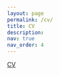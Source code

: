 ```yaml
---
layout: page
permalink: /cv/
title: CV
description: 
nav: true
nav_order: 4
---
```


<div class="row justify-content-sm-center">
    <div class="col-xl mt-3 mt-md-0">
        <a href="/web/viewer.html?file=../assets/pdf/cv.pdf">CV</a>
    </div>
</div>
